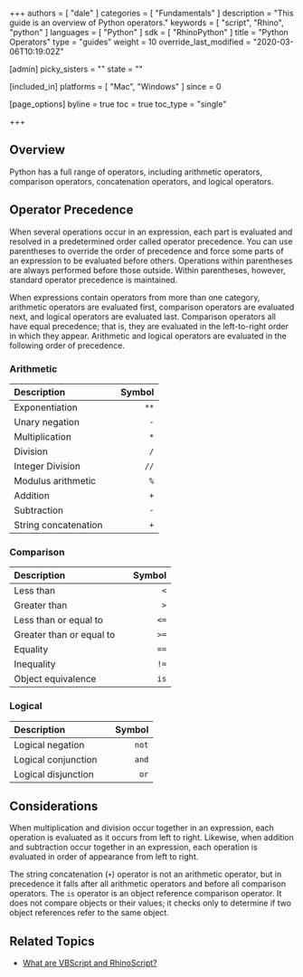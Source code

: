 +++
authors = [ "dale" ]
categories = [ "Fundamentals" ]
description = "This guide is an overview of Python operators."
keywords = [ "script", "Rhino", "python" ]
languages = [ "Python" ]
sdk = [ "RhinoPython" ]
title = "Python Operators"
type = "guides"
weight = 10
override_last_modified = "2020-03-06T10:19:02Z"

[admin]
picky_sisters = ""
state = ""

[included_in]
platforms = [ "Mac", "Windows" ]
since = 0

[page_options]
byline = true
toc = true
toc_type = "single"

+++

 
## Overview

Python has a full range of operators, including arithmetic operators, comparison operators, concatenation operators, and logical operators.

## Operator Precedence

When several operations occur in an expression, each part is evaluated and resolved in a predetermined order called operator precedence.  You can use parentheses to override the order of precedence and force some parts of an expression to be evaluated before others.  Operations within parentheses are always performed before those outside.  Within parentheses, however, standard operator precedence is maintained.

When expressions contain operators from more than one category, arithmetic operators are evaluated first, comparison operators are evaluated next, and logical operators are evaluated last.  Comparison operators all have equal precedence; that is, they are evaluated in the left-to-right order in which they appear.  Arithmetic and logical operators are evaluated in the following order of precedence.

### Arithmetic

| Description |      | Symbol |
| :---------- | ---- | -----: |
 | Exponentiation |    | `**` |
 | Unary negation |    | `-` |
 | Multiplication |    | `*` |
 | Division |    | `/` |
 | Integer Division |    | `//` |
 | Modulus arithmetic |    | `%` |
 | Addition |    | `+` |
 | Subtraction |    | `-` |
 | String concatenation |    | `+` |


### Comparison

| Description |      | Symbol |
| :---------- | ---- | -----: |
 | Less than |    | `<` |
 | Greater than |    | `>` |
 | Less than or equal to |    | `<=` |
 | Greater than or equal to |    | `>=` |
 | Equality |    | `==` |
 | Inequality |    | `!=` |
 | Object equivalence |    | `is` |


### Logical

| Description |      | Symbol |
| :---------- | ---- | -----: |
 | Logical negation |   | `not` |
 | Logical conjunction |    | `and` |
 | Logical disjunction |    | `or` |


## Considerations

When multiplication and division occur together in an expression, each operation is evaluated as it occurs from left to right.  Likewise, when addition and subtraction occur together in an expression, each operation is evaluated in order of appearance from left to right.

The string concatenation (`+`) operator is not an arithmetic operator, but in precedence it falls after all arithmetic operators and before all comparison operators.  The `is` operator is an object reference comparison operator.  It does not compare objects or their values; it checks only to determine if two object references refer to the same object.

## Related Topics

- [What are VBScript and RhinoScript?](/guides/rhinoscript/what-are-vbscript-rhinoscript)
